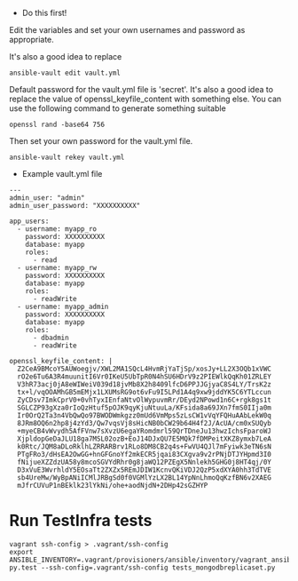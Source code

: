 



* Do this first!

Edit the variables and set your own usernames and password as appropriate.

It's also a good idea to replace

```
ansible-vault edit vault.yml
```

Default password for the vault.yml file is 'secret'. It's also a good idea to replace the value of openssl_keyfile_content with something else. You can use the following command to generate something suitable

```
openssl rand -base64 756
```

Then set your own password for the vault.yml file.

```
ansible-vault rekey vault.yml
```

* Example vault.yml file

```
---
admin_user: "admin"
admin_user_password: "XXXXXXXXXX"

app_users:
  - username: myapp_ro
    password: XXXXXXXXXX
    database: myapp
    roles:
      - read
  - username: myapp_rw
    password: XXXXXXXXXX
    database: myapp
    roles:
      - readWrite
  - username: myapp_admin
    password: XXXXXXXXXX
    database: myapp
    roles:
      - dbadmin
      - readWrite

openssl_keyfile_content: |
  Z2CeA9BMcoY5AUWoegjv/XWL2MA1SQcL4HvmRjYaTjSp/xosJy+LL2X3OQb1xVWC
  rO2e6Tu6A3R4muunitI6Vr0IKeU5UbTpR0N4hSU6HDrV9z2PIEWlkQqKh01ZRLEY
  V3hR73acj0jA8eWIWeiV039d18jvMb8X2h8409lfcD6PPJJGjyaC8S4LY/TrsK2z
  tx+l/vqOOAMhGB5mEMjx1LXUMsRG9ot6vFu9I5LPd1A4q9xw9jddYK5C6YTLccun
  ZyCDsv7ImkCprV0+0vhTyxIEnfaNtvOlWypuvmRr/DEyd2NPowd1n6C+rgk8gs1t
  SGLCZP93gXza0rIoQzHtuf5pOJK9qyKjuNtuuLa/KFsida8a69JXn7fmS0IIja0m
  Ir0OrQ2Ta3n4VbQwQo97BWODWmkgzz0mUd6VmMps5zLsCW1vVqYFQHuAAbLekW0q
  8JRm8OQ6n2hp8j4zYd3/Qw7vqsVj8sHicNB0bCW29b64H4f2J/AcUA/cm0xSUQyb
  +myeCB4vWvydh5AfFVnw7sXvzU6egaYRomdmrl59QrTDneJu13hwzIchsFparoWJ
  XjpldopGeDaJLU18ga7MSL02ozB+EoJ14DJxQU7E5MQk7fDMPeitXKZ8ymxb7LeA
  k0Rtc/JQM8aDLoRklhLZRRARBrv1RLo8DM8CB2q4s+FwVU4QJl7mFyiwk3eTN6sN
  PTgFRo3/dHsEA2OwGG+hnGFGnoYf2mkECR5jqai83CXgva9v2rPNjDTJYHpmd3I0
  fNijueXZZdzUA58y8mcoSGVYdRhr0g8jaWQ12PZEgX5Nnlekh5GHG0j8HT4qj/0Y
  D3xVuE3WvrhldY5EOsaTt2ZXZx5REmJDIW1KcnvQKiVDJ2QzP5xdXYA0hh3TdTVE
  sb4UreMw/WyBpANiICMlJRBgSd0f0VGMlYzLX2BL14YpNnLhmoQqKzfBN6v2XAEG
  mJfrCUVuP1nBEklk23lYkNi/ohe+aodNjdN+2DHp42sGZHYP
```

# Run TestInfra tests

```
vagrant ssh-config > .vagrant/ssh-config
export ANSIBLE_INVENTORY=.vagrant/provisioners/ansible/inventory/vagrant_ansible_inventory;
py.test --ssh-config=.vagrant/ssh-config tests_mongodbreplicaset.py
```
